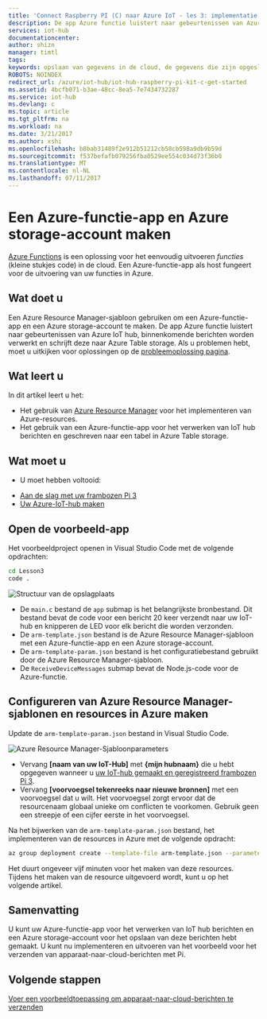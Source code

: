```yaml
---
title: 'Connect Raspberry PI (C) naar Azure IoT - les 3: implementatie van de sjabloon | Microsoft Docs'
description: De app Azure functie luistert naar gebeurtenissen van Azure IoT hub, binnenkomende berichten worden verwerkt en schrijft deze naar Azure Table storage.
services: iot-hub
documentationcenter: 
author: shizn
manager: timtl
tags: 
keywords: opslaan van gegevens in de cloud, de gegevens die zijn opgeslagen in de cloud, iot cloudservice
ROBOTS: NOINDEX
redirect_url: /azure/iot-hub/iot-hub-raspberry-pi-kit-c-get-started
ms.assetid: 4bcfb071-b3ae-48cc-8ea5-7e7434732287
ms.service: iot-hub
ms.devlang: c
ms.topic: article
ms.tgt_pltfrm: na
ms.workload: na
ms.date: 3/21/2017
ms.author: xshi
ms.openlocfilehash: b8bab31489f2e912b51212cb58cb598a9db9b59d
ms.sourcegitcommit: f537befafb079256fba0529ee554c034d73f36b0
ms.translationtype: MT
ms.contentlocale: nl-NL
ms.lasthandoff: 07/11/2017
---
```

# <a name="create-an-azure-function-app-and-azure-storage-account"></a>Een Azure-functie-app en Azure storage-account maken
[Azure Functions](../../articles/azure-functions/functions-overview.md) is een oplossing voor het eenvoudig uitvoeren *functies* (kleine stukjes code) in de cloud. Een Azure-functie-app als host fungeert voor de uitvoering van uw functies in Azure.

## <a name="what-will-you-do"></a>Wat doet u
Een Azure Resource Manager-sjabloon gebruiken om een Azure-functie-app en een Azure storage-account te maken. De app Azure functie luistert naar gebeurtenissen van Azure IoT hub, binnenkomende berichten worden verwerkt en schrijft deze naar Azure Table storage. Als u problemen hebt, moet u uitkijken voor oplossingen op de [probleemoplossing pagina](iot-hub-raspberry-pi-kit-c-troubleshooting.md).

## <a name="what-will-you-learn"></a>Wat leert u
In dit artikel leert u het:
* Het gebruik van [Azure Resource Manager](../../articles/azure-resource-manager/resource-group-overview.md) voor het implementeren van Azure-resources.
* Het gebruik van een Azure-functie-app voor het verwerken van IoT hub berichten en geschreven naar een tabel in Azure Table storage.

## <a name="what-do-you-need"></a>Wat moet u
* U moet hebben voltooid:
- [Aan de slag met uw frambozen Pi 3](iot-hub-raspberry-pi-kit-c-get-started.md)
- [Uw Azure-IoT-hub maken](iot-hub-raspberry-pi-kit-c-get-started.md)

## <a name="open-the-sample-app"></a>Open de voorbeeld-app
Het voorbeeldproject openen in Visual Studio Code met de volgende opdrachten:

```bash
cd Lesson3
code .
```

![Structuur van de opslagplaats](media/iot-hub-raspberry-pi-lessons/lesson3/repo_structure_c.png)

* De `main.c` bestand de `app` submap is het belangrijkste bronbestand. Dit bestand bevat de code voor een bericht 20 keer verzendt naar uw IoT-hub en knipperen de LED voor elk bericht die worden verzonden.
* De `arm-template.json` bestand is de Azure Resource Manager-sjabloon met een Azure-functie-app en een Azure storage-account.
* De `arm-template-param.json` bestand is het configuratiebestand gebruikt door de Azure Resource Manager-sjabloon.
* De `ReceiveDeviceMessages` submap bevat de Node.js-code voor de Azure-functie.

## <a name="configure-azure-resource-manager-templates-and-create-resources-in-azure"></a>Configureren van Azure Resource Manager-sjablonen en resources in Azure maken
Update de `arm-template-param.json` bestand in Visual Studio Code.

![Azure Resource Manager-Sjabloonparameters](media/iot-hub-raspberry-pi-lessons/lesson3/arm_para_c.png)

* Vervang **[naam van uw IoT-Hub]** met **{mijn hubnaam}** die u hebt opgegeven wanneer u [uw IoT-hub gemaakt en geregistreerd frambozen Pi 3](iot-hub-raspberry-pi-kit-c-lesson2-prepare-azure-iot-hub.md).
* Vervang **[voorvoegsel tekenreeks naar nieuwe bronnen]** met een voorvoegsel dat u wilt. Het voorvoegsel zorgt ervoor dat de resourcenaam globaal unieke om conflicten te voorkomen. Gebruik geen een streepje of een cijfer eerste in het voorvoegsel.

Na het bijwerken van de `arm-template-param.json` bestand, het implementeren van de resources in Azure met de volgende opdracht:

```bash
az group deployment create --template-file arm-template.json --parameters @arm-template-param.json -g iot-sample
```

Het duurt ongeveer vijf minuten voor het maken van deze resources. Tijdens het maken van de resource uitgevoerd wordt, kunt u op het volgende artikel.

## <a name="summary"></a>Samenvatting
U kunt uw Azure-functie-app voor het verwerken van IoT hub berichten en een Azure storage-account voor het opslaan van deze berichten hebt gemaakt. U kunt nu implementeren en uitvoeren van het voorbeeld voor het verzenden van apparaat-naar-cloud-berichten met Pi.

## <a name="next-steps"></a>Volgende stappen
[Voer een voorbeeldtoepassing om apparaat-naar-cloud-berichten te verzenden](iot-hub-raspberry-pi-kit-c-lesson3-run-azure-blink.md)

